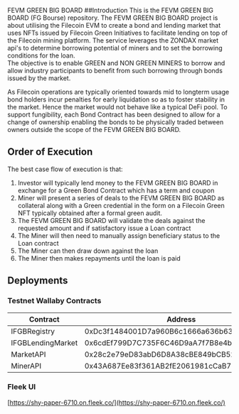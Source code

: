 FEVM GREEN BIG BOARD
##Introduction
This is the FEVM GREEN BIG BOARD (FG Bourse) repository. The FEVM GREEN BIG BOARD project is about utilising the Filecoin EVM to create a bond and lending market that uses NFTs issued by Filecoin Green Initiatives to facilitate lending on top of the Filecoin mining platform. The service leverages the ZONDAX market api's to determine borrowing potential of miners and to set the borrowing conditions for the loan.  
The objective is to enable GREEN and NON GREEN MINERS to borrow and allow industry participants to benefit from such borrowing through bonds issued by the market. 

As Filecoin operations are typically oriented towards mid to longterm usage bond holders incur penalties for early liquidation so as to foster stability in the market. 
Hence the market would not behave like a typical DeFi pool. To support fungibility, each Bond Contract has been designed to allow for a change of ownership enabling the bonds to be physically traded between owners outside the scope of the FEVM GREEN BIG BOARD. 

## Order of Execution
The best case flow of execution is that:
1. Investor will typically lend money to the FEVM GREEN BIG BOARD in exchange for a Green Bond Contract which has a term and coupon
2. Miner will present a series of deals to the FEVM GREEN BIG BOARD as collateral along with a Green credential in the form on a Filecoin Green NFT typically obtained after a formal green audit. 
3. The FEVM GREEN BIG BOARD will validate the deals against the requested amount and if satisfactory issue a Loan contract
4. The Miner will then need to manually assign beneficiary status to the Loan contract 
5. The Miner can then draw down against the loan 
6. The Miner then makes repayments until the loan is paid 

## Deployments 
### Testnet Wallaby Contracts
|Contract             |Address                                           | Version |
|---------------------|--------------------------------------------------|---------|
| IFGBRegistry        |0xDc3f1484001D7a960B6c1666a636b63a7D117499        |   1     |
| IFGBLendingMarket   |0x6cdEf799D7C735F6C46D9aA7f7B8e4b638419483        |   1     |
| MarketAPI           |0x28c2e79eD83abD6D8A38cBE849bCB52D372ABA70        |   0     |
| MinerAPI            |0x43A687Ee83f361AB2fE2061981cCaB7B38bC61f5        |   0     |

### Fleek UI
[https://shy-paper-6710.on.fleek.co/](https://shy-paper-6710.on.fleek.co/)

